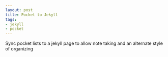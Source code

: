 ```yaml
---
layout: post
title: Pocket to Jekyll
tags:
- jekyll
- pocket
---
```


Sync pocket lists to a jekyll page to allow note taking and an alternate style of organizing
